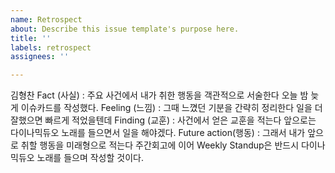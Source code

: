 ```yaml
---
name: Retrospect
about: Describe this issue template's purpose here.
title: ''
labels: retrospect
assignees: ''

---
```


김형찬
Fact (사실) : 주요 사건에서 내가 취한 행동을 객관적으로 서술한다
오늘 밤 늦게 이슈카드를 작성했다.
Feeling (느낌) : 그때 느꼈던 기분을 간략히 정리한다
일을 더 잘했으면 빠르게 적었을텐데
Finding (교훈) : 사건에서 얻은 교훈을 적는다
앞으로는 다이나믹듀오 노래를 들으면서 일을 해야겠다.
Future action(행동) : 그래서 내가 앞으로 취할 행동을 미래형으로 적는다
주간회고에 이어 Weekly Standup은 반드시 다이나믹듀오 노래를 들으며 작성할 것이다.

